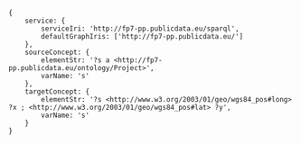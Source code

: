     {
        service: { 
            serviceIri: 'http://fp7-pp.publicdata.eu/sparql',
            defaultGraphIris: ['http://fp7-pp.publicdata.eu/']
        },
        sourceConcept: {
            elementStr: '?s a <http://fp7-pp.publicdata.eu/ontology/Project>',
            varName: 's'
        },
        targetConcept: {
            elementStr: '?s <http://www.w3.org/2003/01/geo/wgs84_pos#long> ?x ; <http://www.w3.org/2003/01/geo/wgs84_pos#lat> ?y',
            varName: 's'
        }
    }
